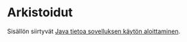 <properties 
    pageTitle="Arkistoidut" 
    description="Arkistoidut sisältö" 
    services="application-insights" 
    documentationCenter=""
    authors="alancameronwills" 
    manager="douge"/>

<tags 
    ms.service="application-insights" 
    ms.workload="tbd" 
    ms.tgt_pltfrm="ibiza" 
    ms.devlang="na" 
    ms.topic="article" 
    ms.date="03/01/2016" 
    ms.author="awills"/>
 
# <a name="archived"></a>Arkistoidut

Sisällön siirtyvät [Java tietoa sovelluksen käytön aloittaminen](app-insights-java-get-started.md).
 